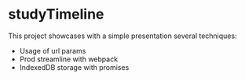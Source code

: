 # studyTimeline

This project showcases with a simple presentation several techniques:
- Usage of url params
- Prod streamline with webpack
- IndexedDB storage with promises
